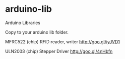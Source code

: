 arduino-lib
===========

Arduino Libraries

Copy to your arduino lib folder.

MFRC522 (chip) RFID reader, writer
http://goo.gl/iyJVD1


ULN2003 (chip) Stepper Driver
http://goo.gl/4nHbfn
